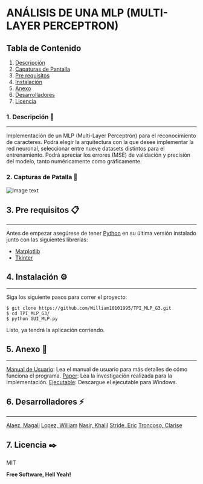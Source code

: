 # ANÁLISIS DE UNA MLP (MULTI-LAYER PERCEPTRON)
## Tabla de Contenido
1. [Descripción](#descripcion)
2. [Capaturas de Pantalla](#capturas-de-pantalla) 
3. [Pre requisitos](#pre-requisitos)
4. [Instalación](#instalacion)
5. [Anexo](#Anexo)
6. [Desarrolladores](#desarrolladores)
7. [Licencia](#licencia)


### 1. Descripción 🚀
***
Implementación de un MLP (Multi-Layer Perceptrón) para el reconocimiento de caracteres. Podrá elegir la arquitectura con la que desee implementar la red neuronal, seleccionar entre nueve datasets distintos para el entrenamiento. Podrá apreciar los errores (MSE) de validación y precisión del modelo, tanto numéricamente como gráficamente.   
### 2. Capturas de Patalla 📸
![Image text](https://www.united-internet.de/fileadmin/user_upload/Brands/Downloads/Logo_IONOS_by.jpg)
## 3. Pre requisitos 📋
***
Antes de empezar asegúrese de tener [Python](https://www.python.org/downloads/) en su última versión instalado junto con las siguientes librerías:
* [Matplotlib](https://matplotlib.org/)
* [Tkinter](https://docs.python.org/es/3/library/tkinter.html)

## 4. Instalación ⚙️
***
Siga los siguiente pasos para correr el proyecto: 
```
$ git clone https://github.com/William10101995/TPI_MLP_G3.git
$ cd TPI_MLP_G3/
$ python GUI_MLP.py
```
Listo, ya tendrá la aplicación corriendo.
## 5. Anexo 📢
***
[Manual de Usuario](https://docs.google.com/document/d/19M3iYvb9ULzEZd5bb4UNLF2F1M0wWV1SPfvS3jlY3G0/edit?usp=drivesdk): Lea el manual de usuario para más detalles de cómo funciona el programa.
[Paper](https://docs.google.com/document/d/17riM6g8YNuGtf7qouLALgSh9Uf-6l2x71wXRPA_4vqo/edit?usp=drivesdk): Lea la investigación realizada para la implementación.
[Ejecutable](https://drive.google.com/drive/folders/1ucEHDrmnNawJMfwGzA1HhuOt8tj7CZaq): Descargue el ejecutable para Windows.
## 6. Desarrolladores ⚡
***
[Alaez, Magali](https://github.com/MagaAlaez)
[Lopez, William](https://github.com/William10101995)
[Nasir, Khalil](https://github.com/KhalilKAN)
[Stride, Eric](https://github.com/StrideEric)
[Troncoso, Clarise](https://github.com/ClariseT)

## 7. Licencia ✒️

MIT

**Free Software, Hell Yeah!**
